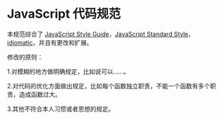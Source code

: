 # JavaScript 代码规范

本规范综合了 [JavaScript Style Guide](https://github.com/airbnb/javascript#types)，[JavaScript Standard Style](https://github.com/standard/standard/blob/master/docs/RULES-zhcn.md#javascript-standard-style)，[idiomatic](https://github.com/rwaldron/idiomatic.js/tree/master/translations/zh_CN)，并且有更改和扩展。

修改的原则：

1.对模糊的地方做明确规定，比如说可以……。

2.对代码的优化方面做出规定，比如每个函数独立职责，不能一个函数有多个职责，造成函数过大。

3.其他不符合本人习惯或者思想的规定。